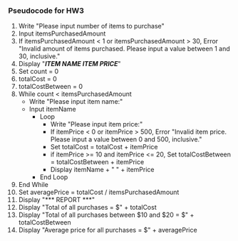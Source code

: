 ### Pseudocode for HW3

  1. Write "Please input number of items to purchase"
  2. Input itemsPurchasedAmount
  3. If itemsPurchasedAmount < 1 or itemsPurchasedAmount > 30, Error "Invalid amount of items purchased. Please input a value between 1 and 30, inclusive."
  4. Display "***ITEM NAME ITEM PRICE***"
  5. Set count = 0
  6. totalCost = 0
  7. totalCostBetween = 0
  8. While count < itemsPurchasedAmount
      - Write "Please input item name:"
      - Input itemName
        - Loop
          - Write "Please input item price:"
          - If itemPrice < 0 or itemPrice > 500, Error "Invalid item price. Please input a value between 0 and 500, inclusive."
          - Set totalCost = totalCost + itemPrice
          - if itemPrice >= 10 and itemPrice <= 20, Set totalCostBetween = totalCostBetween + itemPrice 
          - Display itemName + " " + itemPrice
        - End Loop
  9. End While
  10. Set averagePrice = totalCost / itemsPurchasedAmount
  11. Display "*** REPORT ***"
  12. Display "Total of all purchases = $" + totalCost
  13. Display "Total of all purchases between $10 and $20 = $" + totalCostBetween
  14. Display "Average price for all purchases = $" + averagePrice
      
